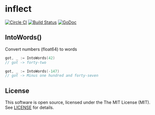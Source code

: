 # inflect

[![Circle CI](https://circleci.com/gh/martinusso/inflect.svg?style=svg)](https://circleci.com/gh/martinusso/inflect)
[![Build Status](https://travis-ci.org/martinusso/inflect.svg?branch=master)](https://travis-ci.org/martinusso/inflect)
[![GoDoc](https://godoc.org/github.com/martinusso/inflect?status.svg)](https://godoc.org/github.com/martinusso/inflect)


## IntoWords()

Convert numbers (float64) to words

```go
got, _ := IntoWords(42)
// got -> forty-two
```

```go
got, _ := IntoWords(-147)
// got -> Minus one hundred and forty-seven
```

## License

This software is open source, licensed under the The MIT License (MIT). See [LICENSE](https://github.com/martinusso/inflect/blob/master/LICENSE) for details.
